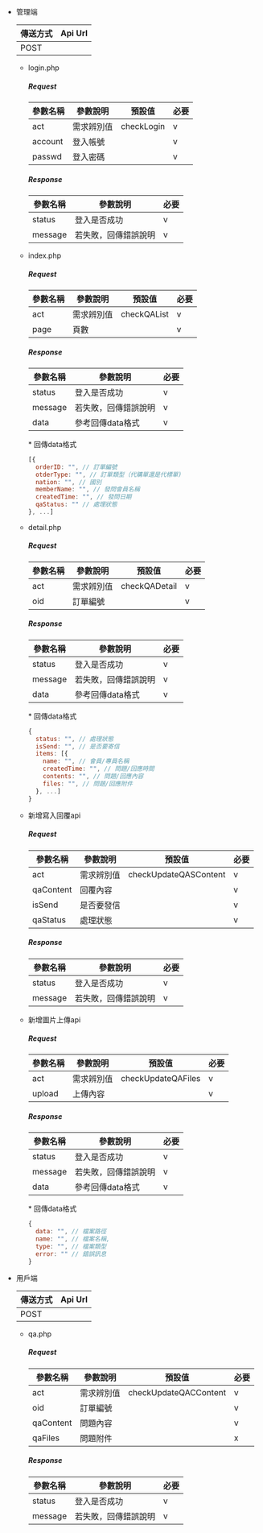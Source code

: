 + 管理端

  |傳送方式|Api Url|
  |---|---|
  |POST||

  + login.php

    ##### Request
    |參數名稱|參數說明|預設值|必要|
    |---|---|---|---|
    |act|需求辨別值|checkLogin|v|
    |account|登入帳號||v|
    |passwd|登入密碼||v|

    ##### Response

    |參數名稱|參數說明|必要|
    |---|---|---|
    |status|登入是否成功|v|
    |message|若失敗，回傳錯誤說明|v|

  + index.php

    ##### Request
    |參數名稱|參數說明|預設值|必要|
    |---|---|---|---|
    |act|需求辨別值|checkQAList|v|
    |page|頁數||v|

    ##### Response
    |參數名稱|參數說明|必要|
    |---|---|---|
    |status|登入是否成功|v|
    |message|若失敗，回傳錯誤說明|v|
    |data|參考回傳data格式|v|

    \* 回傳data格式
    ```javascript
    [{
      orderID: "", // 訂單編號
      otderType: "", // 訂單類型（代購單還是代標單)
      nation: "", // 國別
      memberName: "", // 發問會員名稱
      createdTime: "", // 發問日期
      qaStatus: "" // 處理狀態
    }, ...]
    ```

  + detail.php

    ##### Request
    |參數名稱|參數說明|預設值|必要|
    |---|---|---|---|
    |act|需求辨別值|checkQADetail|v|
    |oid|訂單編號||v|

    ##### Response
    |參數名稱|參數說明|必要|
    |---|---|---|
    |status|登入是否成功|v|
    |message|若失敗，回傳錯誤說明|v|
    |data|參考回傳data格式|v|

    \* 回傳data格式
    ```javascript
    {
      status: "", // 處理狀態
      isSend: "", // 是否要寄信
      items: [{
        name: "", // 會員/專員名稱
        createdTime: "", // 問題/回應時間
        contents: "", // 問題/回應內容
        files: "", // 問題/回應附件
      }, ...]
    }
    ```
  
  + 新增寫入回覆api

    ##### Request
    |參數名稱|參數說明|預設值|必要|
    |---|---|---|---|
    |act|需求辨別值|checkUpdateQASContent|v|
    |qaContent|回覆內容||v|
    |isSend|是否要發信||v|
    |qaStatus|處理狀態||v|

    ##### Response

    |參數名稱|參數說明|必要|
    |---|---|---|
    |status|登入是否成功|v|
    |message|若失敗，回傳錯誤說明|v|

  + 新增圖片上傳api

    ##### Request
    |參數名稱|參數說明|預設值|必要|
    |---|---|---|---|
    |act|需求辨別值|checkUpdateQAFiles|v|
    |upload|上傳內容||v|

    ##### Response

    |參數名稱|參數說明|必要|
    |---|---|---|
    |status|登入是否成功|v|
    |message|若失敗，回傳錯誤說明|v|
    |data|參考回傳data格式|v|

    \* 回傳data格式
    ```javascript
    {
      data: "", // 檔案路徑
      name: "", // 檔案名稱,
      type: "", // 檔案類型
      error: "" // 錯誤訊息
    }
    ```


+ 用戶端

  |傳送方式|Api Url|
  |---|---|
  |POST||

  + qa.php

    ##### Request
    |參數名稱|參數說明|預設值|必要|
    |---|---|---|---|
    |act|需求辨別值|checkUpdateQACContent|v|
    |oid|訂單編號||v|
    |qaContent|問題內容||v|
    |qaFiles|問題附件||x|

    ##### Response

    |參數名稱|參數說明|必要|
    |---|---|---|
    |status|登入是否成功|v|
    |message|若失敗，回傳錯誤說明|v|
